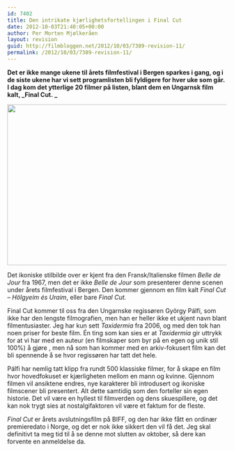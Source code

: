 ```yaml
---
id: 7402
title: Den intrikate kjærlighetsfortellingen i Final Cut
date: 2012-10-03T21:40:05+00:00
author: Per Morten Mjølkeråen
layout: revision
guid: http://filmbloggen.net/2012/10/03/7389-revision-11/
permalink: /2012/10/03/7389-revision-11/
---
```

**Det er ikke mange ukene til årets filmfestival i Bergen sparkes i gang, og i de siste ukene har vi sett programlisten bli fyldigere for hver uke som går. I dag kom det ytterlige 20 filmer på listen, blant dem en Ungarnsk film kalt, _Final Cut. _**

<a href="http://filmbloggen.net/?attachment_id=7390" rel="attachment wp-att-7390"><img class="alignnone size-large wp-image-7390" src="http://filmbloggen.net/wp-content/uploads//2012/10/20120121-final-cut-holgyeim-es-uraim5-620x369.jpg" alt="" width="620" height="369" /></a>

Det ikoniske stilbilde over er kjent fra den Fransk/Italienske filmen _Belle de Jour_ fra 1967, men det er ikke _Belle de Jour_ som presenterer denne scenen under årets filmfestival i Bergen. Den kommer gjennom en film kalt _Final Cut &#8211; Hölgyeim és Uraim_, eller bare _Final Cut._

Final Cut kommer til oss fra den Ungarnske regissøren György Pálfi, som ikke har den lengste filmografien, men han er heller ikke et ukjent navn blant filmentusiaster. Jeg har kun sett _Taxidermia_ fra 2006, og med den tok han noen priser for beste film. Én ting som kan sies er at _Taxidermia_ gir uttrykk for at vi har med en auteur (en filmskaper som byr på en egen og unik stil 100%) å gjøre , men nå som han kommer med en arkiv-fokusert film kan det bli spennende å se hvor regissøren har tatt det hele.

Pálfi har nemlig tatt klipp fra rundt 500 klassiske filmer, for å skape en film hvor hovedfokuset er kjærligheten mellom en mann og kvinne. Gjennom filmen vil ansiktene endres, nye karakterer bli introdusert og ikoniske filmscener bli presentert. Alt dette samtidig som den forteller sin egen historie. Det vil være en hyllest til filmverden og dens skuespillere, og det kan nok trygt sies at nostalgifaktoren vil være et faktum for de fleste.

_Final Cut_ er årets avslutningsfilm på BIFF, og den har ikke fått en ordinær premieredato i Norge, og det er nok ikke sikkert den vil få det. Jeg skal definitivt ta meg tid til å se denne mot slutten av oktober, så dere kan forvente en anmeldelse da.
